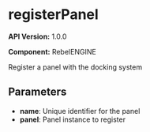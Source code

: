 # registerPanel

**API Version:** 1.0.0

**Component:** RebelENGINE

Register a panel with the docking system

## Parameters

- **name**: Unique identifier for the panel
- **panel**: Panel instance to register

